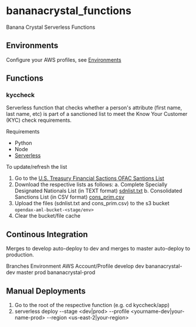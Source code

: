 # bananacrystal_functions

Banana Crystal Serverless Functions

## Environments

Configure your AWS profiles, see [Environments](https://github.com/BananaCrystal/environments)

## Functions

### kyccheck

Serverless function that checks whether a person's attribute (first name, last name, etc) is part of a sanctioned list to meet the Know Your Customer (KYC) check requirements.

Requirements

* Python
* Node
* [Serverless](https://www.serverless.com/framework/docs/getting-started/)

To update/refresh the list

1. Go to the  [U.S. Treasury Financial Sactions OFAC Santions List](https://home.treasury.gov/policy-issues/financial-sanctions/other-ofac-sanctions-lists)
2. Download the respective lists as follows:
   a. Complete Specially Designated Nationals List (in TEXT format) [sdnlist.txt](https://www.treasury.gov/ofac/downloads/sdnlist.txt)
   b. Consolidated Sanctions List (in CSV format) [cons_prim.csv](https://www.treasury.gov/ofac/downloads/consolidated/cons_prim.csv)
3. Upload the files (sdnlist.txt and cons_prim.csv) to the s3 bucket `opendax-aml-bucket-<stage/env>`
4. Clear the bucket/file cache

## Continous Integration

Merges to develop auto-deploy to dev and merges to master auto-deploy to production.

Branches        Environment       AWS Account/Profile
develop         dev                bananacrystal-dev
master          prod               bananacrystal-prod

## Manual Deployments

1. Go to the root of the respective function (e.g. cd kyccheck/app) 
2. serverless deploy --stage <dev|prod> --profile <yourname-dev|your-name-prod>  --region <us-east-2|your-region>
